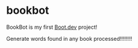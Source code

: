 # bookbot

BookBot is my first [Boot.dev](https://www.boot.dev) project!

Generate words found in any book processed!!!!!!!!
